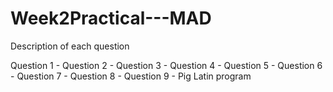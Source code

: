 # Week2Practical---MAD

Description of each question

Question 1 - 
Question 2 - 
Question 3 -
Question 4 -
Question 5 - 
Question 6 - 
Question 7 - 
Question 8 -
Question 9 - Pig Latin program
